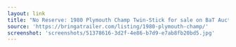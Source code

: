 ```yaml
---
layout: link
title: "No Reserve: 1980 Plymouth Champ Twin-Stick for sale on BaT Auctions - sold for $2,500 on October 26, 2017 (Lot #6,550) |  Bring a Trailer"
source: 'https://bringatrailer.com/listing/1980-plymouth-champ/'
screenshot: 'screenshots/51378616-3d2f-4e86-b7d9-e7ab8fb20bd5.jpg'
---
```


